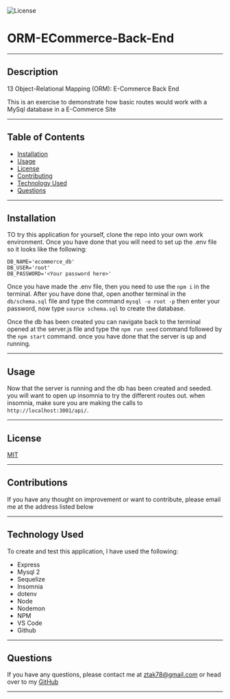   ![License](https://img.shields.io/badge/License-MIT-blueviolet.svg)

# ORM-ECommerce-Back-End

  ---

  ## Description

13 Object-Relational Mapping (ORM): E-Commerce Back End

This is an exercise to demonstrate how basic routes would work with a MySql database in a E-Commerce Site

---

## Table of Contents

* [Installation](#installation) 
* [Usage](#usage) 
* [License](#license) 
* [Contributing](#contributions)
* [Technology Used](#technology-used) 
* [Questions](#questions)

---

## Installation

TO try this application for yourself, clone the repo into your own work environment. Once you have done that you will need to set up the .env file so it looks like the following:
```
DB_NAME='ecommerce_db'
DB_USER='root'
DB_PASSWORD='<Your password here>'
```
Once you have made the .env file, then you need to use the `npm i` in the terminal. After you have done that, open another terminal in the `db/schema.sql` file and type the command `mysql -u root -p` then enter your password, now type `source schema.sql` to create the database. 

Once the db has been created you can navigate back to the terminal opened at the server.js file and type the `npm run seed` command followed by the `npm start` command. once you have done that the server is up and running. 

---

## Usage

Now that the server is running and the db has been created and seeded. you will want to open up insomnia to try the different routes out. when insomnia, make sure you are making the calls to `http://localhost:3001/api/`. 

---

## License

[MIT](https://choosealicense.com/licenses/mit/)

---

## Contributions

If you have any thought on improvement or want to contribute, please email me at the address listed below 

---

## Technology Used

To create and test this application, I have used the following: 

* Express
* Mysql 2
* Sequelize
* Insomnia
* dotenv
* Node
* Nodemon
* NPM 
* VS Code
* Github

---

## Questions

If you have any questions, please contact me at ztak78@gmail.com or head over to my <a href="https://github.com/Zach-Lewis11" target="_blank">GitHub</a>

---
